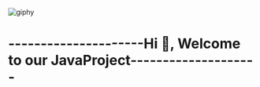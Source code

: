 ![giphy](https://user-images.githubusercontent.com/121026257/213879635-8a37f849-d6bf-4459-87c7-9a3a759189e1.gif)
# ---------------------Hi 👋, Welcome to our JavaProject--------------------

